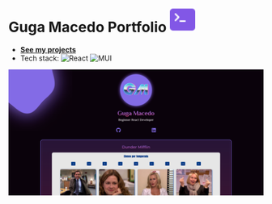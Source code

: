 <h1>Guga Macedo Portfolio <img src="./public/favicon.svg" alt="Logo Portfolio" width="50px" /></h1>

- **[See my projects](https://gugamacedo.vercel.app/)**
- Tech stack: ![React](https://img.shields.io/badge/React-8257e6.svg?style=for-the-badge&logo=react&logoColor=%2361DAFB) ![MUI](https://img.shields.io/badge/CSS--Modules-8257e6.svg?style=for-the-badge&logo=css3&logoColor=white)
 
![Page Layout](./public/portfolio.png)